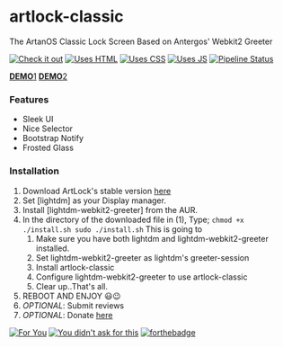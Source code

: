 # artlock-classic

The ArtanOS Classic Lock Screen
Based on Antergos' Webkit2 Greeter

[![Check it out](http://forthebadge.com/images/badges/check-it-out.svg)](http://forthebadge.com) [![Uses HTML](http://forthebadge.com/images/badges/uses-html.svg)](http://forthebadge.com)
[![Uses CSS](http://forthebadge.com/images/badges/uses-css.svg)](http://forthebadge.com) [![Uses JS](http://forthebadge.com/images/badges/uses-js.svg)](http://forthebadge.com)
[![Pipeline Status](https://gitlab.com/artifixinc/artlock-classic/badges/master/pipeline.svg)](https://gitlab.com/artifixinc/artlock-classic/commits/master)

[**DEMO**1](https://miraclx.github.io/artlock-classic)
[**DEMO**2](https://artifixinc.gitlab.io/artlock-classic)

### Features
- Sleek UI
- Nice Selector
- Bootstrap Notify
- Frosted Glass

### Installation
1. Download ArtLock's stable version [here](https://gitlab.com/artifixinc/artlock-classic/repository/master/archive.zip)
2. Set [lightdm] as your Display manager.
3. Install [lightdm-webkit2-greeter] from the AUR.
4. In the directory of the downloaded file in (1), Type;
    `
    chmod +x ./install.sh
    sudo ./install.sh
    `
    This is going to
    1. Make sure you have both lightdm and lightdm-webkit2-greeter installed.
    2. Set lightdm-webkit2-greeter as lightdm's greeter-session
    3. Install artlock-classic
    4. Configure lightdm-webkit2-greeter to use artlock-classic
    5. Clear up..That's all.
5. REBOOT AND ENJOY 😃😉
6. _OPTIONAL_: Submit reviews
7. _OPTIONAL_: Donate [here]()

[![For You](http://forthebadge.com/images/badges/for-you.svg)](http://forthebadge.com)
[![You didn't ask for this](http://forthebadge.com/images/badges/you-didnt-ask-for-this.svg)](http://forthebadge.com)
[![forthebadge](http://forthebadge.com/images/badges/built-with-love.svg)](http://forthebadge.com)
